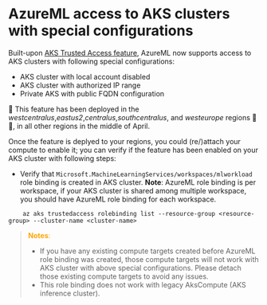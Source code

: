 # AzureML access to AKS clusters with special configurations

Built-upon [AKS Trusted Access feature](https://learn.microsoft.com/azure/aks/trusted-access-feature), AzureML now supports access to AKS clusters with following special configurations:
- AKS cluster with local account disabled
- AKS cluster with authorized IP range
- Private AKS with public FQDN configuration

📣 This feature has been deployed in the *westcentralus*,*eastus2*,*centralus*,*southcentralus*, and *westeurope* regions 👏🎉, in all other regions in the middle of April.

Once the feature is deplyed to your regions, you could (re/)attach your compute to enable it; you can verify if the feature has been enabled on your AKS cluster with following steps:
- Verify that ```Microsoft.MachineLearningServices/workspaces/mlworkload``` role binding is created in AKS cluster. **Note**: AzureML role binding is per workspace, if your AKS cluster is shared among multiple workspace, you should have AzureML role binding for each workspace.
```shell
    az aks trustedaccess rolebinding list --resource-group <resource-group> --cluster-name <cluster-name>
```
> <span style="color:orange">**Notes**:</span> 
> 
> * If you have any existing compute targets created before AzureML role binding was created, those compute targets will not work with AKS cluster with above special configurations. Please detach those existing compute targets to avoid any issues.
> * This role binding does not work with legacy AksCompute (AKS inference cluster).